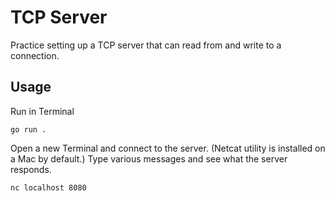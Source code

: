 # TCP Server

Practice setting up a TCP server that can read from and write to a connection.

## Usage

Run in Terminal

```
go run .
```

Open a new Terminal and connect to the server. (Netcat utility is installed on a Mac by default.) Type various messages and see what the server responds.

```
nc localhost 8080
```